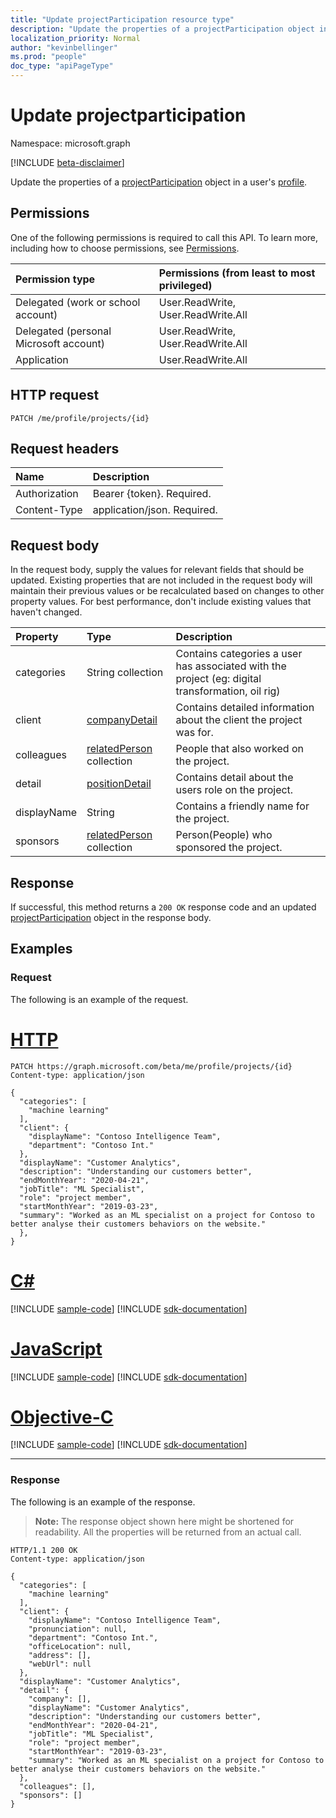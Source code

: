 ```yaml
---
title: "Update projectParticipation resource type"
description: "Update the properties of a projectParticipation object in a user's profile."
localization_priority: Normal
author: "kevinbellinger"
ms.prod: "people"
doc_type: "apiPageType"
---
```


# Update projectparticipation

Namespace: microsoft.graph

[!INCLUDE [beta-disclaimer](../../includes/beta-disclaimer.md)]

Update the properties of a [projectParticipation](../resources/projectParticipation.md) object in a user's [profile](../resources/profile.md).

## Permissions

One of the following permissions is required to call this API. To learn more, including how to choose permissions, see [Permissions](/graph/permissions-reference).

| Permission type                        | Permissions (from least to most privileged) |
|:---------------------------------------|:--------------------------------------------|
| Delegated (work or school account)     | User.ReadWrite, User.ReadWrite.All          |
| Delegated (personal Microsoft account) | User.ReadWrite, User.ReadWrite.All          |
| Application                            | User.ReadWrite.All                          |

## HTTP request

<!-- { "blockType": "ignored" } -->

```http
PATCH /me/profile/projects/{id}
```

## Request headers

| Name           |Description                  |
|:---------------|:----------------------------|
| Authorization  | Bearer {token}. Required.   |
| Content-Type   | application/json. Required. |


## Request body

In the request body, supply the values for relevant fields that should be updated. Existing properties that are not included in the request body will maintain their previous values or be recalculated based on changes to other property values. For best performance, don't include existing values that haven't changed.

| Property     | Type                                                     | Description                                                                                        |
|:-------------|:---------------------------------------------------------|:---------------------------------------------------------------------------------------------------|
|categories    |String collection                                         | Contains categories a user has associated with the project (eg: digital transformation, oil rig)   |
|client        |[companyDetail](../resources/companydetail.md)            | Contains detailed information about the client the project was for.                                |
|colleagues    |[relatedPerson](../resources/relatedperson.md) collection | People that also worked on the project.                                                            |
|detail        |[positionDetail](../resources/positiondetail.md)          | Contains detail about the users role on the project.                                               |
|displayName   |String                                                    | Contains a friendly name for the project.                                                          |
|sponsors      |[relatedPerson](../resources/relatedperson.md) collection | Person(People) who sponsored the project.                                                          |

## Response

If successful, this method returns a `200 OK` response code and an updated [projectParticipation](../resources/projectparticipation.md) object in the response body.

## Examples

### Request

The following is an example of the request.

# [HTTP](#tab/http)
<!-- {
  "blockType": "request",
  "name": "update_projectparticipation"
}-->

```http
PATCH https://graph.microsoft.com/beta/me/profile/projects/{id}
Content-type: application/json

{
  "categories": [
    "machine learning"
  ],
  "client": {
    "displayName": "Contoso Intelligence Team",
    "department": "Contoso Int."
  },
  "displayName": "Customer Analytics",
  "description": "Understanding our customers better",
  "endMonthYear": "2020-04-21",
  "jobTitle": "ML Specialist",
  "role": "project member",
  "startMonthYear": "2019-03-23",
  "summary": "Worked as an ML specialist on a project for Contoso to better analyse their customers behaviors on the website."
  },
}
```
# [C#](#tab/csharp)
[!INCLUDE [sample-code](../includes/snippets/csharp/update-projectparticipation-csharp-snippets.md)]
[!INCLUDE [sdk-documentation](../includes/snippets/snippets-sdk-documentation-link.md)]

# [JavaScript](#tab/javascript)
[!INCLUDE [sample-code](../includes/snippets/javascript/update-projectparticipation-javascript-snippets.md)]
[!INCLUDE [sdk-documentation](../includes/snippets/snippets-sdk-documentation-link.md)]

# [Objective-C](#tab/objc)
[!INCLUDE [sample-code](../includes/snippets/objc/update-projectparticipation-objc-snippets.md)]
[!INCLUDE [sdk-documentation](../includes/snippets/snippets-sdk-documentation-link.md)]

---


### Response

The following is an example of the response.

> **Note:** The response object shown here might be shortened for readability. All the properties will be returned from an actual call.

<!-- {
  "blockType": "response",
  "truncated": true,
  "@odata.type": "microsoft.graph.projectParticipation"
} -->

```http
HTTP/1.1 200 OK
Content-type: application/json

{
  "categories": [
    "machine learning"
  ],
  "client": {
    "displayName": "Contoso Intelligence Team",
    "pronunciation": null,
    "department": "Contoso Int.",
    "officeLocation": null,
    "address": [],
    "webUrl": null
  },
  "displayName": "Customer Analytics",
  "detail": {
    "company": [],
    "displayName": "Customer Analytics",
    "description": "Understanding our customers better",
    "endMonthYear": "2020-04-21",
    "jobTitle": "ML Specialist",
    "role": "project member",
    "startMonthYear": "2019-03-23",
    "summary": "Worked as an ML specialist on a project for Contoso to better analyse their customers behaviors on the website."
  },
  "colleagues": [],
  "sponsors": []
}
```

<!-- uuid: 16cd6b66-4b1a-43a1-adaf-3a886856ed98
2019-02-04 14:57:30 UTC -->
<!-- {
  "type": "#page.annotation",
  "description": "Update projectparticipation",
  "keywords": "",
  "section": "documentation",
  "tocPath": ""
}-->
